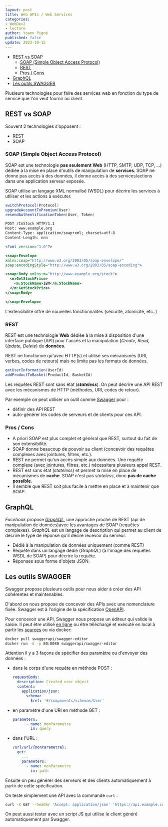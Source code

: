 ```yaml
---
layout: post
title: Web APIs / Web Services
categories:
- WebDev2
- lecture
author: Yoann Pigné
published: false
update: 2022-10-15
---
```


- [REST vs SOAP](#rest-vs-soap)
  - [SOAP (Simple Object Access Protocol)](#soap-simple-object-access-protocol)
  - [REST](#rest)
  - [Pros / Cons](#pros--cons)
- [GraphQL](#graphql)
- [Les outils SWAGGER](#les-outils-swagger)

Plusieurs technologies pour faire des services web en fonction du type de service que l'on veut fournir au client.


## REST vs SOAP

Souvent 2 technologies s'opposent :

- REST
- SOAP

### SOAP (Simple Object Access Protocol)

SOAP est une technologie **pas seulement Web** (HTTP, SMTP, UDP, TCP, ...) dédiée à la mise en place d'outils de manipulation de **services**. SOAP ne donne pas accès à des données, il donne accès à des services/actions dans une application serveur exposée.

SOAP utilise un langage XML normalisé (WSDL) pour décrire les services à utiliser et les actions à exécuter.

```java
switchProtocol(Protocol)
upgradeAccountToPremium(User)
resendAuthentificationToken(User, Token)
```

```xml
POST /InStock HTTP/1.1
Host: www.example.org
Content-Type: application/soap+xml; charset=utf-8
Content-Length: nnn

<?xml version="1.0"?>

<soap:Envelope
xmlns:soap="http://www.w3.org/2003/05/soap-envelope/"
soap:encodingStyle="http://www.w3.org/2003/05/soap-encoding">

<soap:Body xmlns:m="http://www.example.org/stock">
  <m:GetStockPrice>
    <m:StockName>IBM</m:StockName>
  </m:GetStockPrice>
</soap:Body>

</soap:Envelope>
```


L'extensibilité offre de nouvelles fonctionnalités (sécurité, atomicité, etc..)

### REST

REST est une technologie **Web** dédiée à la mise à disposition d'une interface publique (API) pour l'accès et la manipulation (*Create, Read, Update, Delete*) de **données**.

REST ne fonctionne qu'avec HTTP(s) et utilise ses mécanismes (URI, verbes, codes de retours) mais ne limite pas les formats de données.

```java
getUserInformation(UserId)
addProductToBasket(ProductId, BasketId)
```

Les requêtes REST sont sans état (***stateless***). On peut décrire une API REST avec les mécanismes de HTTP (méthodes, URI, codes de retour).

Par exemple on peut utiliser un outil comme [Swagger](http://swagger.io/) pour :

- définir des API REST
- auto-générer les codes de serveurs et de clients pour ces API.

### Pros / Cons

- A priori SOAP est plus complet et général que REST, surtout du fait de son extensibilité.
- SOAP donne beaucoup de pouvoir au client (concevoir des requêtes complexes avec jointures, filtres, etc.).
- REST ne permet qu'un accès simple aux données. Une requête complexe (avec jointures, filtres, etc.) nécessitera plusieurs appel REST.
- REST est sans état (*stateless*) et permet la mise en place de mécanismes de **cache**. SOAP n'est pas *stateless*, donc **pas de cache possible**.
- Il semble que REST soit plus facile à mettre en place et à maintenir que SOAP.

## GraphQL

*Facebook* propose [*GraphQL*](http://graphql.org/), une approche proche de REST (api de manipulation de données)avec les avantages de SOAP (requêtes complexes). *GraphQL* est un langage de description qui permet au client de décrire le type de réponse qu'il désire recevoir du serveur.

- Dédié à la manipulation de données uniquement (comme REST)
- Requête dans un langage dédié (*GraphQL*) (à l'image des requêtes WSDL de SOAP) pour décrire la requête.
- Réponses sous forme d'objets JSON.

## Les outils SWAGGER

Swagger propose plusieurs outils pour nous aider à créer des API cohérentes et maintenables.

D'abord on nous propose de concevoir des APIs avec une nomenclature fixée. Swagger est à l'origine de la spécification [OpenAPI](https://swagger.io/specification/).

Pour concevoir une API, Swagger nous propose un éditeur qui valide la saisie. Il peut être utilisé [en ligne](https://editor.swagger.io/) ou être téléchargé et exécuté en local à partir les [sources](https://github.com/swagger-api/swagger-editor) ou via docker:

```bash
docker pull swaggerapi/swagger-editor
docker run -d -p 80:8080 swaggerapi/swagger-editor
```

Attention il y a 3 façons de spécifier des paramètre ou d'envoyer des données :

- dans le corps d'une requête en méthode POST :
  ```yaml
  requestBody:
    description: Created user object
    content:
      application/json:
        schema:
          $ref: '#/components/schemas/User'
  ```
- en paramètre d'une URI en méthode GET :
  ```yaml
  parameters:
        - name: monParametre
          in: query
  ```
- dans l'URL :
  ```yaml
  /url/url/{monParametre}:
    get:
      ...
      parameters:
        - name: monParametre
          in: path
  ```


Ensuite on peu générer des serveurs et des clients automatiquement à partir de cette spécification. 

  
On teste simplement une API avec la commande `curl` : 

```sh
curl -X GET --header 'Accept: application/json' 'https://api.example.com/1.0.0/ping'
```

On peut aussi tester avec un script JS qui utilise le client généré automatiquement par Swagger. 
